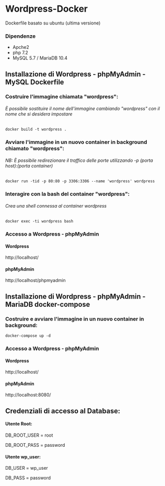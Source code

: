 # Wordpress-Docker

Dockerfile basato su ubuntu (ultima versione)

### Dipendenze

- Apche2
- php 7.2
- MySQL 5.7 / MariaDB 10.4

## Installazione di Wordpress - phpMyAdmin - MySQL Dockerfile

### Costruire l'immagine chiamata "wordpress":
###### È possibile sostituire il nome dell'immagine cambiando "wordpress" con il nome che si desidera impostare
```docker build -t wordpress .```


### Avviare l'immagine in un nuovo container in background chiamato "wordpress": 
###### NB: È possibile redirezionare il traffico delle porte utilizzando -p (porta host):(porta container)
```docker run -tid -p 80:80 -p 3306:3306 --name 'wordpress' wordpress```


### Interagire con la bash del container "wordpress":
###### Crea una shell connessa al container wordpress
```docker exec -ti wordpress bash```

### Accesso a Wordpress - phpMyAdmin

#### Wordpress

http://localhost/

#### phpMyAdmin

http://localhost/phpmyadmin


## Installazione di Wordpress - phpMyAdmin - MariaDB docker-compose

### Costruire e avviare l'immagine in un nuovo container in background:

```docker-compose up -d```

 
### Accesso a Wordpress - phpMyAdmin

#### Wordpress

http://localhost/

#### phpMyAdmin

http://localhost:8080/



## Credenziali di accesso al Database:

#### Utente Root:

DB_ROOT_USER = root

DB_ROOT_PASS = password

#### Utente wp_user:

DB_USER = wp_user
 
DB_PASS = password
